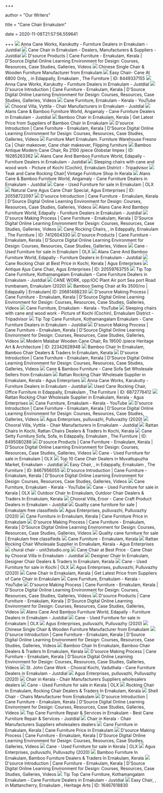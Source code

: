 +++
        
author = "Our Writers"
        
title = "Cane Chair Ernakulam"
        
date = 2020-11-08T21:57:56.559641
        
+++
[ ![](https://content3.jdmagicbox.com/comp/ernakulam/f2/0484px484.x484.170609221603.s6f2/catalogue/anna-cane-works-ernakulam-crqxstqd6l.jpg)](https://content3.jdmagicbox.com/comp/ernakulam/f2/0484px484.x484.170609221603.s6f2/catalogue/anna-cane-works-ernakulam-crqxstqd6l.jpg) Anna Cane Works, Karukutty - Furniture Dealers in Ernakulam - Justdial
[ ![](https://content.jdmagicbox.com/quickquotes/images_main/stylish-cane-chair-349167704-c0apt.jpg)](https://content.jdmagicbox.com/quickquotes/images_main/stylish-cane-chair-349167704-c0apt.jpg) Cane Chair in Ernakulam - Dealers, Manufacturers & Suppliers - Justdial
[ ![](http://www.dsource.in/sites/default/files/resource/cane-furniture-ernakulam-kerala/products/minigallery/14130/7.jpg)](http://www.dsource.in/sites/default/files/resource/cane-furniture-ernakulam-kerala/products/minigallery/14130/7.jpg) D'source Products | Cane Furniture - Ernakulam, Kerala | D'Source Digital  Online Learning Environment for Design: Courses, Resources, Case Studies,  Galleries, Videos
[ ![](https://4.imimg.com/data4/TF/MV/NSDMERP-48420260/chinesesinglechair-500x500.png)](https://4.imimg.com/data4/TF/MV/NSDMERP-48420260/chinesesinglechair-500x500.png) Chinese Single Chair & Wooden Furniture Manufacturer from Ernakulam
[ ![](https://3.imimg.com/data3/XA/PM/MY-9530529/easy-chair-cane-at-6800-only-500x500.jpg)](https://3.imimg.com/data3/XA/PM/MY-9530529/easy-chair-cane-at-6800-only-500x500.jpg) Easy Chair- Cane At 6800 Only,  ,   in Edappally, Ernakulam  , The Furniture | ID: 8449337155
[ ![](https://images.jdmagicbox.com/comp/ernakulam/f2/0484px484.x484.170609221603.s6f2/catalogue/anna-cane-works-ernakulam-1ug6vzzyg2.jpg?clr=#573ff)](https://images.jdmagicbox.com/comp/ernakulam/f2/0484px484.x484.170609221603.s6f2/catalogue/anna-cane-works-ernakulam-1ug6vzzyg2.jpg?clr=#573ff) Anna Cane Works, Karukutty - Furniture Dealers in Ernakulam - Justdial
[ ![](http://www.dsource.in/sites/default/files/resource/cane-furniture-ernakulam-kerala/introduction/minigallery/14124/6.jpg)](http://www.dsource.in/sites/default/files/resource/cane-furniture-ernakulam-kerala/introduction/minigallery/14124/6.jpg) D'source Introduction | Cane Furniture - Ernakulam, Kerala | D'Source  Digital Online Learning Environment for Design: Courses, Resources, Case  Studies, Galleries, Videos
[ ![](https://i.ytimg.com/vi/aywgOx1O66c/hqdefault.jpg)](https://i.ytimg.com/vi/aywgOx1O66c/hqdefault.jpg) Cane Furniture, Ernakulam - Kerala - YouTube
[ ![](https://content3.jdmagicbox.com/comp/ernakulam/j7/0484px484.x484.140509064026.y1j7/catalogue/chooral-villa-ernakulam-guz6hxdgti.jpg?clr=333333)](https://content3.jdmagicbox.com/comp/ernakulam/j7/0484px484.x484.140509064026.y1j7/catalogue/chooral-villa-ernakulam-guz6hxdgti.jpg?clr=333333) Chooral Villa, Vyttila - Chair Manufacturers in Ernakulam - Justdial
[ ![](https://content3.jdmagicbox.com/comp/ernakulam/p4/0484px484.x484.140213115908.t1p4/catalogue/alans-cane-and-bamboo-furniture-world-angamaly-ernakulam-cane-furniture-dealers-1ijv7w4.jpg)](https://content3.jdmagicbox.com/comp/ernakulam/p4/0484px484.x484.140213115908.t1p4/catalogue/alans-cane-and-bamboo-furniture-world-angamaly-ernakulam-cane-furniture-dealers-1ijv7w4.jpg) Alans Cane & Bamboo Furniture World, Angamaly - Cane Furniture Dealers in  Ernakulam - Justdial
[ ![](https://5.imimg.com/data5/FL/HR/WD/SELLER-6786482/bamboo-chair-250x250.jpeg)](https://5.imimg.com/data5/FL/HR/WD/SELLER-6786482/bamboo-chair-250x250.jpeg) Bamboo Chair in Ernakulam, Kerala | Get Latest Price from Suppliers of  Bamboo Chair in Ernakulam
[ ![](http://www.dsource.in/sites/default/files/resource/cane-furniture-ernakulam-kerala/introduction/minigallery/14124/1.jpg)](http://www.dsource.in/sites/default/files/resource/cane-furniture-ernakulam-kerala/introduction/minigallery/14124/1.jpg) D'source Introduction | Cane Furniture - Ernakulam, Kerala | D'Source  Digital Online Learning Environment for Design: Courses, Resources, Case  Studies, Galleries, Videos
[ ![](https://i.pinimg.com/736x/7f/5d/6b/7f5d6b8f52a6d7d8b22eb4aa57efa667.jpg)](https://i.pinimg.com/736x/7f/5d/6b/7f5d6b8f52a6d7d8b22eb4aa57efa667.jpg) Furniture Mart Ernakulam. Furniture Warehouse Fresno Ca | Chair makeover, Cane  chair makeover, Flipping furniture
[ ![](https://5.imimg.com/data5/FB/OL/MY-8863215/modern-cane-chair-500x500.jpg)](https://5.imimg.com/data5/FB/OL/MY-8863215/modern-cane-chair-500x500.jpg) Bamboo Antique Modern Cane Chair, Rs 2100 /piece Globstar Impex | ID:  19285263362
[ ![](https://content3.jdmagicbox.com/comp/ernakulam/e2/0484px484.x484.140203214403.f8e2/catalogue/alans-cane-and-bamboo-furniture-world-edapally-ernakulam-furniture-dealers-zjq7e.jpg)](https://content3.jdmagicbox.com/comp/ernakulam/e2/0484px484.x484.140203214403.f8e2/catalogue/alans-cane-and-bamboo-furniture-world-edapally-ernakulam-furniture-dealers-zjq7e.jpg) Alans Cane And Bamboo Furniture World, Edapally - Furniture Dealers in  Ernakulam - Justdial
[ ![](https://media-cdn.tripadvisor.com/media/photo-s/04/cf/76/53/sipco-curio.jpg)](https://media-cdn.tripadvisor.com/media/photo-s/04/cf/76/53/sipco-curio.jpg) Sleeping chairs with cane and wood work - Picture of Kochi (Cochin),  Ernakulam District - Tripadvisor
[ ![](https://www.heritageartscochin.com/image/cache/catalog/rocking%20chair/Teak%20and%20Cane%20Rocking%20Chair/Teak%20and%20Cane%20Rocking%20Chair%20Heritage%20Art%20and%20Architecture%20Ernakulam%20Kochi%20Kerala%20India-550x550w-550x550.jpg)](https://www.heritageartscochin.com/image/cache/catalog/rocking%20chair/Teak%20and%20Cane%20Rocking%20Chair/Teak%20and%20Cane%20Rocking%20Chair%20Heritage%20Art%20and%20Architecture%20Ernakulam%20Kochi%20Kerala%20India-550x550w-550x550.jpg) Teak and Cane Rocking Chair| Vintage Furniture Shop In Kerala
[ ![](https://content3.jdmagicbox.com/comp/ernakulam/p4/0484px484.x484.140213115908.t1p4/catalogue/alans-cane-and-bamboo-furniture-world-angamaly-ernakulam-cane-furniture-dealers-2rq71km-250.jpg)](https://content3.jdmagicbox.com/comp/ernakulam/p4/0484px484.x484.140213115908.t1p4/catalogue/alans-cane-and-bamboo-furniture-world-angamaly-ernakulam-cane-furniture-dealers-2rq71km-250.jpg) Alans Cane & Bamboo Furniture World, Angamaly - Cane Furniture Dealers in  Ernakulam - Justdial
[ ![](https://apollo-singapore.akamaized.net/v1/files/q1nnxz2zr68i1-IN/image;s=272x0)](https://apollo-singapore.akamaized.net/v1/files/q1nnxz2zr68i1-IN/image;s=272x0) Cane - Used Furniture for sale in Ernakulam | OLX
[ ![](https://5.imimg.com/data5/FT/VK/OH/SELLER-450759/agus-chair-special-500x500.jpg)](https://5.imimg.com/data5/FT/VK/OH/SELLER-450759/agus-chair-special-500x500.jpg) Natural Cane Agus Cane Chair Special, Agus Enterprises | ID: 20558722097
[ ![](http://www.dsource.in/sites/default/files/resource/cane-furniture-ernakulam-kerala/introduction/minigallery/14124/4.jpg)](http://www.dsource.in/sites/default/files/resource/cane-furniture-ernakulam-kerala/introduction/minigallery/14124/4.jpg) D'source Introduction | Cane Furniture - Ernakulam, Kerala | D'Source  Digital Online Learning Environment for Design: Courses, Resources, Case  Studies, Galleries, Videos
[ ![](https://content3.jdmagicbox.com/comp/ernakulam/e2/0484px484.x484.140203214403.f8e2/catalogue/alans-cane-and-bamboo-furniture-world-edapally-ernakulam-furniture-dealers-k0iii.jpg)](https://content3.jdmagicbox.com/comp/ernakulam/e2/0484px484.x484.140203214403.f8e2/catalogue/alans-cane-and-bamboo-furniture-world-edapally-ernakulam-furniture-dealers-k0iii.jpg) Alans Cane And Bamboo Furniture World, Edapally - Furniture Dealers in  Ernakulam - Justdial
[ ![](http://www.dsource.idc.iitb.ac.in/sites/default/files/resource/cane-furniture-ernakulam-kerala/making-process/minigallery/14128/18.jpg)](http://www.dsource.idc.iitb.ac.in/sites/default/files/resource/cane-furniture-ernakulam-kerala/making-process/minigallery/14128/18.jpg) D'source Making Process | Cane Furniture - Ernakulam, Kerala | D'Source  Digital Online Learning Environment for Design: Courses, Resources, Case  Studies, Galleries, Videos
[ ![](https://3.imimg.com/data3/SI/EE/MY-9530529/cane-rocking-chairs-for-sale-5800-500x500.jpg)](https://3.imimg.com/data3/SI/EE/MY-9530529/cane-rocking-chairs-for-sale-5800-500x500.jpg) Cane Rocking Chairs,    ,    in Edappally,  Ernakulam , The Furniture | ID: 7412604330
[ ![](http://www.dsource.in/sites/default/files/resource/cane-furniture-ernakulam-kerala/products/minigallery/14130/8.jpg)](http://www.dsource.in/sites/default/files/resource/cane-furniture-ernakulam-kerala/products/minigallery/14130/8.jpg) D'source Products | Cane Furniture - Ernakulam, Kerala | D'Source Digital  Online Learning Environment for Design: Courses, Resources, Case Studies,  Galleries, Videos
[ ![](https://apollo-singapore.akamaized.net/v1/files/99sfrzrqqzxm1-IN/image;s=272x0)](https://apollo-singapore.akamaized.net/v1/files/99sfrzrqqzxm1-IN/image;s=272x0) Cane - Used Furniture for sale in Ernakulam | OLX
[ ![](https://content3.jdmagicbox.com/comp/ernakulam/e2/0484px484.x484.140203214403.f8e2/catalogue/alans-cane-and-bamboo-furniture-world-edapally-ernakulam-furniture-dealers-3uaxp83.jpg)](https://content3.jdmagicbox.com/comp/ernakulam/e2/0484px484.x484.140203214403.f8e2/catalogue/alans-cane-and-bamboo-furniture-world-edapally-ernakulam-furniture-dealers-3uaxp83.jpg) Alans Cane And Bamboo Furniture World, Edapally - Furniture Dealers in  Ernakulam - Justdial
[ ![](https://tiimg.tistatic.com/fp/1/003/789/cane-rocking-chair-513.jpg)](https://tiimg.tistatic.com/fp/1/003/789/cane-rocking-chair-513.jpg) Cane Rocking Chair at Best Price in Kochi, Kerala | Agus Enterprises
[ ![](https://5.imimg.com/data5/DU/IB/GR/SELLER-450759/royal-cane-chair-500x500.jpg)](https://5.imimg.com/data5/DU/IB/GR/SELLER-450759/royal-cane-chair-500x500.jpg) Antique Ajus Cane Chair, Agus Enterprises | ID: 20559763755
[ ![](https://content3.jdmagicbox.com/comp/ernakulam/v8/0484px484.x484.190426163207.b1v8/catalogue/tip-top-cane-furniture-ernakulam-1vg8vf0ktr.jpg)](https://content3.jdmagicbox.com/comp/ernakulam/v8/0484px484.x484.190426163207.b1v8/catalogue/tip-top-cane-furniture-ernakulam-1vg8vf0ktr.jpg) Tip Top Cane Furniture, Kothamangalam Ernakulam - Cane Furniture Dealers in  Ernakulam - Justdial
[ ![](https://scontent.fymy1-1.fna.fbcdn.net/v/t1.0-9/s720x720/29186318_1992799340969801_9072347925731868672_o.jpg?_nc_cat=108&_nc_sid=2d5d41&_nc_ohc=7tCXxS3-180AX8BmsOu&_nc_ht=scontent.fymy1-1.fna&_nc_tp=7&oh=213ea1b50ea622ce38a5edd39a0d0948&oe=5F1CC98E)](https://scontent.fymy1-1.fna.fbcdn.net/v/t1.0-9/s720x720/29186318_1992799340969801_9072347925731868672_o.jpg?_nc_cat=108&_nc_sid=2d5d41&_nc_ohc=7tCXxS3-180AX8BmsOu&_nc_ht=scontent.fymy1-1.fna&_nc_tp=7&oh=213ea1b50ea622ce38a5edd39a0d0948&oe=5F1CC98E) CANE WORK, opp:IOC Plant Air port Sea port Road lrumbanam, Ernakulam (2020)
[ ![](https://5.imimg.com/data5/OV/NR/TI/SELLER-6786482/61vw4c0myll-500x500.jpg)](https://5.imimg.com/data5/OV/NR/TI/SELLER-6786482/61vw4c0myll-500x500.jpg) Bamboo Swing Chair at Rs 3500/no | Edappally | Ernakulam| ID: 20661488230
[ ![](http://www.dsource.in/sites/default/files/resource/cane-furniture-ernakulam-kerala/making-process/minigallery/14128/9.jpg)](http://www.dsource.in/sites/default/files/resource/cane-furniture-ernakulam-kerala/making-process/minigallery/14128/9.jpg) D'source Making Process | Cane Furniture - Ernakulam, Kerala | D'Source  Digital Online Learning Environment for Design: Courses, Resources, Case  Studies, Galleries, Videos
[ ![](https://i.ytimg.com/vi/90dz5azpcXQ/hqdefault.jpg?sqp=-oaymwEiCKgBEF5IWvKriqkDFQgBFQAAAAAYASUAAMhCPQCAokN4AQ==&rs=AOn4CLAngdbQNpQyEqC8l2H9MPR5hNYfHA)](https://i.ytimg.com/vi/90dz5azpcXQ/hqdefault.jpg?sqp=-oaymwEiCKgBEF5IWvKriqkDFQgBFQAAAAAYASUAAMhCPQCAokN4AQ==&rs=AOn4CLAngdbQNpQyEqC8l2H9MPR5hNYfHA) Cane Furniture, Ernakulam - Kerala - YouTube
[ ![](https://media-cdn.tripadvisor.com/media/photo-s/04/cf/76/5e/sipco-curio.jpg)](https://media-cdn.tripadvisor.com/media/photo-s/04/cf/76/5e/sipco-curio.jpg) Sleeping chairs with cane and wood work - Picture of Kochi (Cochin),  Ernakulam District - Tripadvisor
[ ![](https://content3.jdmagicbox.com/comp/ernakulam/v8/0484px484.x484.190426163207.b1v8/catalogue/tip-top-cane-furniture-ernakulam-1csrqzv4tv-250.jpg)](https://content3.jdmagicbox.com/comp/ernakulam/v8/0484px484.x484.190426163207.b1v8/catalogue/tip-top-cane-furniture-ernakulam-1csrqzv4tv-250.jpg) Tip Top Cane Furniture, Kothamangalam Ernakulam - Cane Furniture Dealers in  Ernakulam - Justdial
[ ![](http://www.dsource.idc.iitb.ac.in/sites/default/files/resource/cane-furniture-ernakulam-kerala/making-process/minigallery/14128/9b.jpg)](http://www.dsource.idc.iitb.ac.in/sites/default/files/resource/cane-furniture-ernakulam-kerala/making-process/minigallery/14128/9b.jpg) D'source Making Process | Cane Furniture - Ernakulam, Kerala | D'Source  Digital Online Learning Environment for Design: Courses, Resources, Case  Studies, Galleries, Videos
[ ![](https://5.imimg.com/data5/FS/NU/FA/SELLER-12719162/malabar-wooden-cane-chair-250x250.jpg)](https://5.imimg.com/data5/FS/NU/FA/SELLER-12719162/malabar-wooden-cane-chair-250x250.jpg) Modern Malabar Wooden Cane Chair, Rs 19500 /piece Heritage Art &  Architecture | ID: 22342628948
[ ![](https://tiimg.tistatic.com/fp/1/006/305/modern-bamboo-cane-chair-284.jpg)](https://tiimg.tistatic.com/fp/1/006/305/modern-bamboo-cane-chair-284.jpg) Bamboo Chair In Ernakulam, Bamboo Chair Dealers & Traders In Ernakulam,  Kerala
[ ![](http://www.dsource.in/sites/default/files/resource/cane-furniture-ernakulam-kerala/introduction/minigallery/14124/2.jpg)](http://www.dsource.in/sites/default/files/resource/cane-furniture-ernakulam-kerala/introduction/minigallery/14124/2.jpg) D'source Introduction | Cane Furniture - Ernakulam, Kerala | D'Source  Digital Online Learning Environment for Design: Courses, Resources, Case  Studies, Galleries, Videos
[ ![](https://4.imimg.com/data4/HS/CT/MY-28790997/cane-sofa-set-250x250.jpg)](https://4.imimg.com/data4/HS/CT/MY-28790997/cane-sofa-set-250x250.jpg) Cane & Bamboo Furniture - Cane Sofa Set Wholesale Sellers from Ernakulam
[ ![](https://www.dial4trade.com/uploaded_files/product_images/dining-chair-26406.jpg)](https://www.dial4trade.com/uploaded_files/product_images/dining-chair-26406.jpg) Rattan Rocking Chair Wholesale Supplier in Ernakulam, Kerala - Agus  Enterprises
[ ![](https://content3.jdmagicbox.com/comp/ernakulam/f2/0484px484.x484.170609221603.s6f2/catalogue/anna-cane-works-ernakulam-ospree5cd4.jpg)](https://content3.jdmagicbox.com/comp/ernakulam/f2/0484px484.x484.170609221603.s6f2/catalogue/anna-cane-works-ernakulam-ospree5cd4.jpg) Anna Cane Works, Karukutty - Furniture Dealers in Ernakulam - Justdial
[ ![](https://3.imimg.com/data3/MU/DU/MY-9530529/cane-seater2-500x500.jpg)](https://3.imimg.com/data3/MU/DU/MY-9530529/cane-seater2-500x500.jpg) Used Cane Rocking Chair, Office Furniture in Edappally, Ernakulam , The  Furniture | ID: 6872776412
[ ![](https://www.dial4trade.com/uploaded_files/product_images/cradle-26405.jpg)](https://www.dial4trade.com/uploaded_files/product_images/cradle-26405.jpg) Rattan Rocking Chair Wholesale Supplier in Ernakulam, Kerala - Agus  Enterprises
[ ![](https://i.ytimg.com/vi/IUApcqGmJiA/hqdefault.jpg?sqp=-oaymwEiCKgBEF5IWvKriqkDFQgBFQAAAAAYASUAAMhCPQCAokN4AQ==&rs=AOn4CLCuewypCeBIiT3QugFdJfjuhBH8pA)](https://i.ytimg.com/vi/IUApcqGmJiA/hqdefault.jpg?sqp=-oaymwEiCKgBEF5IWvKriqkDFQgBFQAAAAAYASUAAMhCPQCAokN4AQ==&rs=AOn4CLCuewypCeBIiT3QugFdJfjuhBH8pA) Cane Furniture, Ernakulam - Kerala - YouTube
[ ![](http://www.dsource.in/sites/default/files/resource/cane-furniture-ernakulam-kerala/logo/170.jpg)](http://www.dsource.in/sites/default/files/resource/cane-furniture-ernakulam-kerala/logo/170.jpg) D'source Introduction | Cane Furniture - Ernakulam, Kerala | D'Source  Digital Online Learning Environment for Design: Courses, Resources, Case  Studies, Galleries, Videos
[ ![](https://scontent.fymy1-2.fna.fbcdn.net/v/t31.0-8/s720x720/21273105_1614453688604894_206493570730146832_o.jpg?_nc_cat=101&ccb=2&_nc_sid=8024bb&_nc_ohc=ujlt6TBwYZoAX87fvoC&_nc_ht=scontent.fymy1-2.fna&tp=7&oh=bc9fc75c8a776eb3e54b741615d6b024&oe=5FBB113A)](https://scontent.fymy1-2.fna.fbcdn.net/v/t31.0-8/s720x720/21273105_1614453688604894_206493570730146832_o.jpg?_nc_cat=101&ccb=2&_nc_sid=8024bb&_nc_ohc=ujlt6TBwYZoAX87fvoC&_nc_ht=scontent.fymy1-2.fna&tp=7&oh=bc9fc75c8a776eb3e54b741615d6b024&oe=5FBB113A) Agus Enterprises, pulluvazhi, Pulluvazhy (2020)
[ ![](https://content3.jdmagicbox.com/comp/ernakulam/j7/0484px484.x484.140509064026.y1j7/catalogue/chooral-villa-vyttila-ernakulam-cane-furniture-dealers-p4ifxnee01.jpg)](https://content3.jdmagicbox.com/comp/ernakulam/j7/0484px484.x484.140509064026.y1j7/catalogue/chooral-villa-vyttila-ernakulam-cane-furniture-dealers-p4ifxnee01.jpg) Chooral Villa, Vyttila - Chair Manufacturers in Ernakulam - Justdial
[ ![](https://tiimg.tistatic.com/fp/3/006/419/modern-brown-rattan-chair-991.jpg)](https://tiimg.tistatic.com/fp/3/006/419/modern-brown-rattan-chair-991.jpg) Rattan Chairs In Kochi, Rattan Chairs Dealers & Traders In Kochi, Kerala
[ ![](https://3.imimg.com/data3/PN/GE/MY-9530529/cane-setty-500x500.jpg)](https://3.imimg.com/data3/PN/GE/MY-9530529/cane-setty-500x500.jpg) Cane Setty Furniture Sofa, Sofa,   in Edappally, Ernakulam , The  Furniture | ID: 8495080288
[ ![](http://www.dsource.in/sites/default/files/resource/cane-furniture-ernakulam-kerala/products/minigallery/14130/5.jpg)](http://www.dsource.in/sites/default/files/resource/cane-furniture-ernakulam-kerala/products/minigallery/14130/5.jpg) D'source Products | Cane Furniture - Ernakulam, Kerala | D'Source Digital  Online Learning Environment for Design: Courses, Resources, Case Studies,  Galleries, Videos
[ ![](https://apollo-singapore.akamaized.net/v1/files/6hk07m40r14h3-IN/image;s=272x0)](https://apollo-singapore.akamaized.net/v1/files/6hk07m40r14h3-IN/image;s=272x0) Cane - Used Furniture for sale in Ernakulam | OLX
[ ![](https://content.jdmagicbox.com/comp/ernakulam/c1/0484px484.x484.180301151114.v7c1/catalogue/murali-canes-perumbavoor-ernakulam-furniture-dealers-fbyx1.jpg)](https://content.jdmagicbox.com/comp/ernakulam/c1/0484px484.x484.180301151114.v7c1/catalogue/murali-canes-perumbavoor-ernakulam-furniture-dealers-fbyx1.jpg) Top 10 Cane Chair Dealers in Muvattupuzha Market, Ernakulam - Justdial
[ ![](https://3.imimg.com/data3/NG/AL/MY-9530529/easy-chair-teak-wood-and-cane-at-20000-only-500x500.jpg)](https://3.imimg.com/data3/NG/AL/MY-9530529/easy-chair-teak-wood-and-cane-at-20000-only-500x500.jpg) Easy Chair,  ,   in Edappally, Ernakulam , The Furniture |  ID: 8467956055
[ ![](http://www.dsource.in/sites/default/files/resource/cane-furniture-ernakulam-kerala/introduction/minigallery/14124/3.jpg)](http://www.dsource.in/sites/default/files/resource/cane-furniture-ernakulam-kerala/introduction/minigallery/14124/3.jpg) D'source Introduction | Cane Furniture - Ernakulam, Kerala | D'Source  Digital Online Learning Environment for Design: Courses, Resources, Case  Studies, Galleries, Videos
[ ![](https://i.ytimg.com/vi/Ys5KdJ7Y1F4/hqdefault.jpg?sqp=-oaymwEiCKgBEF5IWvKriqkDFQgBFQAAAAAYASUAAMhCPQCAokN4AQ==&rs=AOn4CLDIzv-CXxD1we9fMRkcLqg6e2-Jsg)](https://i.ytimg.com/vi/Ys5KdJ7Y1F4/hqdefault.jpg?sqp=-oaymwEiCKgBEF5IWvKriqkDFQgBFQAAAAAYASUAAMhCPQCAokN4AQ==&rs=AOn4CLDIzv-CXxD1we9fMRkcLqg6e2-Jsg) Cane Furniture, Ernakulam - Kerala - YouTube
[ ![](https://apollo-singapore.akamaized.net/v1/files/b441sqxy3bsd2-IN/image;s=272x0)](https://apollo-singapore.akamaized.net/v1/files/b441sqxy3bsd2-IN/image;s=272x0) Cane - Used Furniture for sale in Kerala | OLX
[ ![](https://tiimg.tistatic.com/fp/1/005/454/termite-resistance-outdoor-chair-604.jpg?tr=n-w200)](https://tiimg.tistatic.com/fp/1/005/454/termite-resistance-outdoor-chair-604.jpg?tr=n-w200) Outdoor Chair In Ernakulam, Outdoor Chair Dealers & Traders In Ernakulam,  Kerala
[ ![](https://content3.jdmagicbox.com/comp/ernakulam/d2/0484px484.x484.180613105936.z8d2/catalogue/chooral-villa-eroor-ernakulam-furniture-manufacturers-r88b5o4jz8.jpg?clr=491d1d)](https://content3.jdmagicbox.com/comp/ernakulam/d2/0484px484.x484.180613105936.z8d2/catalogue/chooral-villa-eroor-ernakulam-furniture-manufacturers-r88b5o4jz8.jpg?clr=491d1d) Chooral Villa, Eroor - Cane Craft Product Dealers in Ernakulam - Justdial
[ ![](https://www.pepsell.com/assets/user_products/2017/Jun/188_file_5948b976ec212.jpg)](https://www.pepsell.com/assets/user_products/2017/Jun/188_file_5948b976ec212.jpg) Quality cane furniture for sale | Ernakulam free classifieds
[ ![](https://scontent.fymy1-1.fna.fbcdn.net/v/t31.0-0/p480x480/20645432_1592049174178679_5295943959560777183_o.jpg?_nc_cat=104&ccb=2&_nc_sid=e007fa&_nc_ohc=VeVtPCF1gVcAX-R6PGO&_nc_ht=scontent.fymy1-1.fna&tp=6&oh=de6375a8204801d03013a0d4b56b2d27&oe=5FBBA271)](https://scontent.fymy1-1.fna.fbcdn.net/v/t31.0-0/p480x480/20645432_1592049174178679_5295943959560777183_o.jpg?_nc_cat=104&ccb=2&_nc_sid=e007fa&_nc_ohc=VeVtPCF1gVcAX-R6PGO&_nc_ht=scontent.fymy1-1.fna&tp=6&oh=de6375a8204801d03013a0d4b56b2d27&oe=5FBBA271) Agus Enterprises, pulluvazhi, Pulluvazhy (2020)
[ ![](https://3.imimg.com/data3/CU/EN/GLADMIN-1796/cane-furniture-250x250.jpg)](https://3.imimg.com/data3/CU/EN/GLADMIN-1796/cane-furniture-250x250.jpg) Cane Furniture in Ernakulam, Kerala | Cane Furniture Price in Ernakulam
[ ![](http://www.dsource.idc.iitb.ac.in/sites/default/files/resource/cane-furniture-ernakulam-kerala/making-process/minigallery/14128/4.jpg)](http://www.dsource.idc.iitb.ac.in/sites/default/files/resource/cane-furniture-ernakulam-kerala/making-process/minigallery/14128/4.jpg) D'source Making Process | Cane Furniture - Ernakulam, Kerala | D'Source  Digital Online Learning Environment for Design: Courses, Resources, Case  Studies, Galleries, Videos
[ ![](https://www.pepsell.com/assets/user_products/2017/Jun/188_file_5948b9865d55b.jpg)](https://www.pepsell.com/assets/user_products/2017/Jun/188_file_5948b9865d55b.jpg) Quality cane furniture for sale | Ernakulam free classifieds
[ ![](x-raw-image:///afe495a81624722b8006a80f6771bfd6c32c1cafe360feec2d0cc1ed877447b8)](x-raw-image:///afe495a81624722b8006a80f6771bfd6c32c1cafe360feec2d0cc1ed877447b8) Cane Furniture - Ernakulam, Kerala
[ ![](https://www.dial4trade.com/uploaded_files/product_images/rattan-rocking-chair-229145.jpg)](https://www.dial4trade.com/uploaded_files/product_images/rattan-rocking-chair-229145.jpg) Rattan Rocking Chair Wholesale Supplier in Ernakulam, Kerala - Agus  Enterprises
[ ![](https://5.imimg.com/data5/AC/AS/YF/ANDROID-66455851/product-jpeg-500x500.jpg)](https://5.imimg.com/data5/AC/AS/YF/ANDROID-66455851/product-jpeg-500x500.jpg)    chural chair - unit3studio.org
[ ![](https://content.jdmagicbox.com/quickquotes/images_main/Bamboo-Chair-317180778-klbjc.jpg)](https://content.jdmagicbox.com/quickquotes/images_main/Bamboo-Chair-317180778-klbjc.jpg) Cane Chair at Best Price - Cane Chair by Chooral Villa in Ernakulam -  Justdial
[ ![](https://tiimg.tistatic.com/fp/3/006/149/minister-quilted-design-q7-series-executive-chair-032.jpg?tr=n-w200)](https://tiimg.tistatic.com/fp/3/006/149/minister-quilted-design-q7-series-executive-chair-032.jpg?tr=n-w200) Designer Chair In Ernakulam, Designer Chair Dealers & Traders In Ernakulam,  Kerala
[ ![](https://apollo-singapore.akamaized.net/v1/files/uca9l9g2c5g82-IN/image;s=272x0)](https://apollo-singapore.akamaized.net/v1/files/uca9l9g2c5g82-IN/image;s=272x0) Cane - Used Furniture for sale in Kochi | OLX
[ ![](https://scontent.fymy1-1.fna.fbcdn.net/v/t31.0-8/s720x720/20507053_1585058618211068_5284837341008969223_o.jpg?_nc_cat=109&ccb=2&_nc_sid=8024bb&_nc_ohc=C8CPK8seG90AX-Vbf0R&_nc_ht=scontent.fymy1-1.fna&tp=7&oh=83db578a82335c2417e7ec647d537607&oe=5FBA2BFB)](https://scontent.fymy1-1.fna.fbcdn.net/v/t31.0-8/s720x720/20507053_1585058618211068_5284837341008969223_o.jpg?_nc_cat=109&ccb=2&_nc_sid=8024bb&_nc_ohc=C8CPK8seG90AX-Vbf0R&_nc_ht=scontent.fymy1-1.fna&tp=7&oh=83db578a82335c2417e7ec647d537607&oe=5FBA2BFB) Agus Enterprises, pulluvazhi, Pulluvazhy (2020)
[ ![](https://3.imimg.com/data3/RV/IP/GLADMIN-14369/cane-chair-500x500.jpg)](https://3.imimg.com/data3/RV/IP/GLADMIN-14369/cane-chair-500x500.jpg) Cane Chair in Ernakulam, Kerala | Get Latest Price from Suppliers of Cane  Chair in Ernakulam
[ ![](https://i.ytimg.com/vi/r2xvEXhNxkk/hqdefault.jpg?sqp=-oaymwEiCKgBEF5IWvKriqkDFQgBFQAAAAAYASUAAMhCPQCAokN4AQ==&rs=AOn4CLBtejR5ZXBNBNaKCRbu3cbVTVZFjw)](https://i.ytimg.com/vi/r2xvEXhNxkk/hqdefault.jpg?sqp=-oaymwEiCKgBEF5IWvKriqkDFQgBFQAAAAAYASUAAMhCPQCAokN4AQ==&rs=AOn4CLBtejR5ZXBNBNaKCRbu3cbVTVZFjw) Cane Furniture, Ernakulam - Kerala - YouTube
[ ![](http://www.dsource.idc.iitb.ac.in/sites/default/files/resource/cane-furniture-ernakulam-kerala/making-process/minigallery/14128/3b.jpg)](http://www.dsource.idc.iitb.ac.in/sites/default/files/resource/cane-furniture-ernakulam-kerala/making-process/minigallery/14128/3b.jpg) D'source Making Process | Cane Furniture - Ernakulam, Kerala | D'Source  Digital Online Learning Environment for Design: Courses, Resources, Case  Studies, Galleries, Videos
[ ![](http://www.dsource.in/sites/default/files/resource/cane-furniture-ernakulam-kerala/products/minigallery/14130/6.jpg)](http://www.dsource.in/sites/default/files/resource/cane-furniture-ernakulam-kerala/products/minigallery/14130/6.jpg) D'source Products | Cane Furniture - Ernakulam, Kerala | D'Source Digital  Online Learning Environment for Design: Courses, Resources, Case Studies,  Galleries, Videos
[ ![](https://content3.jdmagicbox.com/comp/ernakulam/e2/0484px484.x484.140203214403.f8e2/catalogue/alans-cane-and-bamboo-furniture-world-edapally-ernakulam-furniture-dealers-21dg5x1-250.jpg)](https://content3.jdmagicbox.com/comp/ernakulam/e2/0484px484.x484.140203214403.f8e2/catalogue/alans-cane-and-bamboo-furniture-world-edapally-ernakulam-furniture-dealers-21dg5x1-250.jpg) Alans Cane And Bamboo Furniture World, Edapally - Furniture Dealers in  Ernakulam - Justdial
[ ![](https://apollo-singapore.akamaized.net/v1/files/hok2guge3iru3-IN/image;s=272x0)](https://apollo-singapore.akamaized.net/v1/files/hok2guge3iru3-IN/image;s=272x0) Cane - Used Furniture for sale in Ernakulam | OLX
[ ![](https://scontent.fymy1-1.fna.fbcdn.net/v/t1.0-9/p720x720/38894728_1996743970375862_3440106690555412480_o.png?_nc_cat=102&ccb=2&_nc_sid=8024bb&_nc_ohc=lrvOu68CSs8AX8FQqs2&_nc_ht=scontent.fymy1-1.fna&oh=dc2797215b0bfb85fe34e79280ef2bae&oe=5FBC5A61)](https://scontent.fymy1-1.fna.fbcdn.net/v/t1.0-9/p720x720/38894728_1996743970375862_3440106690555412480_o.png?_nc_cat=102&ccb=2&_nc_sid=8024bb&_nc_ohc=lrvOu68CSs8AX8FQqs2&_nc_ht=scontent.fymy1-1.fna&oh=dc2797215b0bfb85fe34e79280ef2bae&oe=5FBC5A61) Agus Enterprises, pulluvazhi, Pulluvazhy (2020)
[ ![](https://4.imimg.com/data4/XC/SJ/NSDMERP-48420260/rajadhanisetty-500x500.png)](https://4.imimg.com/data4/XC/SJ/NSDMERP-48420260/rajadhanisetty-500x500.png) Chinese Single Chair & Wooden Furniture Manufacturer from Ernakulam
[ ![](http://www.dsource.in/sites/default/files/resource/cane-furniture-ernakulam-kerala/introduction/minigallery/14124/3b.jpg)](http://www.dsource.in/sites/default/files/resource/cane-furniture-ernakulam-kerala/introduction/minigallery/14124/3b.jpg) D'source Introduction | Cane Furniture - Ernakulam, Kerala | D'Source  Digital Online Learning Environment for Design: Courses, Resources, Case  Studies, Galleries, Videos
[ ![](https://cpimg.tistatic.com/05976482/b/4/Modern-Bamboo-Chair.jpg?tr=n-w200)](https://cpimg.tistatic.com/05976482/b/4/Modern-Bamboo-Chair.jpg?tr=n-w200) Bamboo Chair In Ernakulam, Bamboo Chair Dealers & Traders In Ernakulam,  Kerala
[ ![](http://www.dsource.idc.iitb.ac.in/sites/default/files/resource/cane-furniture-ernakulam-kerala/making-process/minigallery/14128/5.jpg)](http://www.dsource.idc.iitb.ac.in/sites/default/files/resource/cane-furniture-ernakulam-kerala/making-process/minigallery/14128/5.jpg) D'source Making Process | Cane Furniture - Ernakulam, Kerala | D'Source  Digital Online Learning Environment for Design: Courses, Resources, Case  Studies, Galleries, Videos
[ ![](https://content3.jdmagicbox.com/comp/ernakulam/w4/0484px484.x484.171203022517.w2w4/catalogue/st-john-cane-work-chooral-kochi-vaduthala-ernakulam-cane-furniture-dealers-6kshnn9qah.jpg)](https://content3.jdmagicbox.com/comp/ernakulam/w4/0484px484.x484.171203022517.w2w4/catalogue/st-john-cane-work-chooral-kochi-vaduthala-ernakulam-cane-furniture-dealers-6kshnn9qah.jpg) St. John Cane Work - Chooral Kochi, Vaduthala - Cane Furniture Dealers in  Ernakulam - Justdial
[ ![](https://scontent.fymy1-1.fna.fbcdn.net/v/t31.0-8/s720x720/18401941_1492274634156134_2439869505439018798_o.jpg?_nc_cat=107&ccb=2&_nc_sid=2d5d41&_nc_ohc=GKwfDVKFF80AX-CFImb&_nc_ht=scontent.fymy1-1.fna&tp=7&oh=4d65977121b0fdf60721f87d655ae16f&oe=5FBC5A9C)](https://scontent.fymy1-1.fna.fbcdn.net/v/t31.0-8/s720x720/18401941_1492274634156134_2439869505439018798_o.jpg?_nc_cat=107&ccb=2&_nc_sid=2d5d41&_nc_ohc=GKwfDVKFF80AX-CFImb&_nc_ht=scontent.fymy1-1.fna&tp=7&oh=4d65977121b0fdf60721f87d655ae16f&oe=5FBC5A9C) Agus Enterprises, pulluvazhi, Pulluvazhy (2020)
[ ![](https://www.dial4trade.com/uploaded_files/product_images/hammock-hanging-chair-154853.jpg)](https://www.dial4trade.com/uploaded_files/product_images/hammock-hanging-chair-154853.jpg) Chair in Kerala - Chair Manufacturers Suppliers wholesalers dealers
[ ![](https://apollo-singapore.akamaized.net/v1/files/lyv3dmfqad8k-IN/image;s=272x0)](https://apollo-singapore.akamaized.net/v1/files/lyv3dmfqad8k-IN/image;s=272x0) Cane - Used Furniture for sale in Kerala | OLX
[ ![](https://tiimg.tistatic.com/fp/1/004/630/rocking-chair-764.jpg?tr=n-w200)](https://tiimg.tistatic.com/fp/1/004/630/rocking-chair-764.jpg?tr=n-w200) Rocking Chair In Ernakulam, Rocking Chair Dealers & Traders In Ernakulam,  Kerala
[ ![](https://5.imimg.com/data5/ANDROID/Default/2020/9/TA/MM/AV/85218053/product-jpeg-500x500.jpg)](https://5.imimg.com/data5/ANDROID/Default/2020/9/TA/MM/AV/85218053/product-jpeg-500x500.jpg) Shell Chair - Chairs Manufacturer from Ernakulam
[ ![](http://www.dsource.in/sites/default/files/resource/cane-furniture-ernakulam-kerala/introduction/minigallery/14124/3a.jpg)](http://www.dsource.in/sites/default/files/resource/cane-furniture-ernakulam-kerala/introduction/minigallery/14124/3a.jpg) D'source Introduction | Cane Furniture - Ernakulam, Kerala | D'Source  Digital Online Learning Environment for Design: Courses, Resources, Case  Studies, Galleries, Videos
[ ![](https://content.jdmagicbox.com/comp/ernakulam/j5/0484px484.x484.150128163842.e5j5/catalogue/cane-furn-tripunithura-ernakulam-cane-furniture-dealers-1c57qk.jpg?clr=)](https://content.jdmagicbox.com/comp/ernakulam/j5/0484px484.x484.150128163842.e5j5/catalogue/cane-furn-tripunithura-ernakulam-cane-furniture-dealers-1c57qk.jpg?clr=) Top Cane Furniture Repair & Services in Ernakulam - Best Cane Furniture  Repair & Services - Justdial
[ ![](https://www.dial4trade.com/uploaded_files/product_images/cotton-hammock-chair-154841.jpg)](https://www.dial4trade.com/uploaded_files/product_images/cotton-hammock-chair-154841.jpg) Chair in Kerala - Chair Manufacturers Suppliers wholesalers dealers
[ ![](https://5.imimg.com/data5/RA/YR/MY-450759/cane-hanging-chair-250x250.jpg)](https://5.imimg.com/data5/RA/YR/MY-450759/cane-hanging-chair-250x250.jpg) Cane Furniture in Ernakulam, Kerala | Cane Furniture Price in Ernakulam
[ ![](http://www.dsource.idc.iitb.ac.in/sites/default/files/resource/cane-furniture-ernakulam-kerala/making-process/minigallery/14128/13a.jpg)](http://www.dsource.idc.iitb.ac.in/sites/default/files/resource/cane-furniture-ernakulam-kerala/making-process/minigallery/14128/13a.jpg) D'source Making Process | Cane Furniture - Ernakulam, Kerala | D'Source  Digital Online Learning Environment for Design: Courses, Resources, Case  Studies, Galleries, Videos
[ ![](https://apollo-singapore.akamaized.net/v1/files/458xre376cn12-IN/image;s=272x0)](https://apollo-singapore.akamaized.net/v1/files/458xre376cn12-IN/image;s=272x0) Cane - Used Furniture for sale in Kerala | OLX
[ ![](https://scontent.fymy1-1.fna.fbcdn.net/v/t31.0-0/p480x480/20615610_1585103934873203_7673153285389990285_o.jpg?_nc_cat=107&ccb=2&_nc_sid=8024bb&_nc_ohc=J_8XSCvppaUAX_r0tbU&_nc_ht=scontent.fymy1-1.fna&tp=6&oh=3b4af762f6768b706ff8f0437666142c&oe=5FBA4DC9)](https://scontent.fymy1-1.fna.fbcdn.net/v/t31.0-0/p480x480/20615610_1585103934873203_7673153285389990285_o.jpg?_nc_cat=107&ccb=2&_nc_sid=8024bb&_nc_ohc=J_8XSCvppaUAX_r0tbU&_nc_ht=scontent.fymy1-1.fna&tp=6&oh=3b4af762f6768b706ff8f0437666142c&oe=5FBA4DC9) Agus Enterprises, pulluvazhi, Pulluvazhy (2020)
[ ![](https://cpimg.tistatic.com/05976479/b/4/Bamboo-Dining-Table-Set.jpg)](https://cpimg.tistatic.com/05976479/b/4/Bamboo-Dining-Table-Set.jpg) Bamboo Furniture In Ernakulam, Bamboo Furniture Dealers & Traders In  Ernakulam, Kerala
[ ![](http://www.dsource.in/sites/default/files/resource/cane-furniture-ernakulam-kerala/introduction/minigallery/14124/5.jpg)](http://www.dsource.in/sites/default/files/resource/cane-furniture-ernakulam-kerala/introduction/minigallery/14124/5.jpg) D'source Introduction | Cane Furniture - Ernakulam, Kerala | D'Source  Digital Online Learning Environment for Design: Courses, Resources, Case  Studies, Galleries, Videos
[ ![](https://content3.jdmagicbox.com/comp/ernakulam/v8/0484px484.x484.190426163207.b1v8/catalogue/tip-top-cane-furniture-ernakulam-hhqn2ylmcv-250.jpg)](https://content3.jdmagicbox.com/comp/ernakulam/v8/0484px484.x484.190426163207.b1v8/catalogue/tip-top-cane-furniture-ernakulam-hhqn2ylmcv-250.jpg) Tip Top Cane Furniture, Kothamangalam Ernakulam - Cane Furniture Dealers in  Ernakulam - Justdial
[ ![](https://5.imimg.com/data5/OC/PM/MY-16607080/rosewood-easy-chair-250x250.png)](https://5.imimg.com/data5/OC/PM/MY-16607080/rosewood-easy-chair-250x250.png) Easy Chair,  ,   in Mattancherry, Ernakulam , Heritage Arts  | ID: 16467618830
